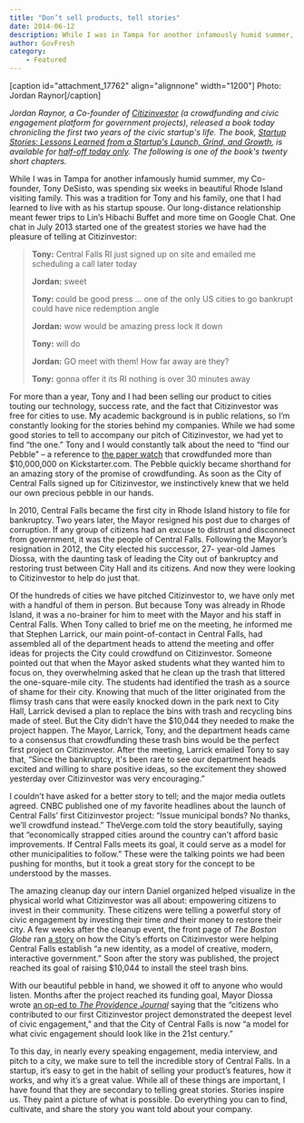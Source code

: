 ```yaml
---
title: "Don’t sell products, tell stories"
date: 2014-06-12
description: While I was in Tampa for another infamously humid summer, my Co-founder, Tony DeSisto, was spending six weeks in beautiful Rhode Island visiting family. This was a tradition for Tony and his family, one that I had learned to live with as his startup spouse.
author: GovFresh
category:
    - Featured
---
```


[caption id="attachment_17762" align="alignnone" width="1200"] Photo: Jordan Raynor[/caption]

<em>Jordan Raynor, a Co-founder of <a href="http://govfresh.com/2014/01/civic-values/" target="_blank">Citizinvestor</a> (a crowdfunding and civic engagement platform for government projects), released a book today chronicling the first two years of the civic startup's life. The book, <a href="http://www.amazon.com/Startup-Stories-Lessons-Learned-Startups/dp/149957391X" target="_blank">Startup Stories: Lessons Learned from a Startup's Launch, Grind, and Growth</a>, is available for <a href="http://www.amazon.com/Startup-Stories-Lessons-Learned-Startups/dp/149957391X" target="_blank">half-off today only</a>. The following is one of the book's twenty short chapters.</em>

While I was in Tampa for another infamously humid summer, my Co-founder, Tony DeSisto, was spending six weeks in beautiful Rhode Island visiting family. This was a tradition for Tony and his family, one that I had learned to live with as his startup spouse. Our long-distance relationship meant fewer trips to Lin’s Hibachi Buffet and more time on Google Chat. One chat in July 2013 started one of the greatest stories we have had the pleasure of telling at Citizinvestor:
<blockquote><b>Tony:</b> Central Falls RI just signed up on site and emailed me scheduling a call later today

<b>Jordan:</b> sweet

<b>Tony: </b>could be good press ... one of the only US
cities to go bankrupt
could have nice redemption angle

<b>Jordan:</b> wow
would be amazing press
lock
it
down

<b>Tony:</b> will do

<b>Jordan:</b> GO meet with them!
How far away are they?

<b>Tony:</b> gonna offer it its RI nothing is over 30 minutes away</blockquote>
For more than a year, Tony and I had been selling our product to cities touting our technology, success rate, and the fact that Citizinvestor was free for cities to use. My academic background is in public relations, so I’m constantly looking for the stories behind my companies. While we had some good stories to tell to accompany our pitch of Citizinvestor, we had yet to find “the one.” Tony and I would constantly talk about the need to “find our Pebble” – a reference to <a href="https://www.kickstarter.com/projects/597507018/pebble-e-paper-watch-for-iphone-and-android" target="_blank">the paper watch</a> that crowdfunded more than $10,000,000 on Kickstarter.com. The Pebble quickly became shorthand for an amazing story of the promise of crowdfunding. As soon as the City of Central Falls signed up for Citizinvestor, we instinctively knew that we held our own precious pebble in our hands.

In 2010, Central Falls became the first city in Rhode Island history to file for bankruptcy. Two years later, the Mayor resigned his post due to charges of corruption. If any group of citizens had an excuse to distrust and disconnect from government, it was the people of Central Falls. Following the Mayor’s resignation in 2012, the City elected his successor, 27- year-old James Diossa, with the daunting task of leading the City out of bankruptcy and restoring trust between City Hall and its citizens. And now they were looking to Citizinvestor to help do just that.

Of the hundreds of cities we have pitched Citizinvestor to, we have only met with a handful of them in person. But because Tony was already in Rhode Island, it was a no-brainer for him to meet with the Mayor and his staff in Central Falls. When Tony called to brief me on the meeting, he informed me that Stephen Larrick, our main point-of-contact in Central Falls, had assembled all of the department heads to attend the meeting and offer ideas for projects the City could crowdfund on Citizinvestor. Someone pointed out that when the Mayor asked students what they wanted him to focus on, they overwhelming asked that he clean up the trash that littered the one-square-mile city. The students had identified the trash as a source of shame for their city. Knowing that much of the litter originated from the flimsy trash cans that were easily knocked down in the park next to City Hall, Larrick devised a plan to replace the bins with trash and recycling bins made of steel. But the City didn’t have the $10,044 they needed to make the project happen. The Mayor, Larrick, Tony, and the department heads came to a consensus that crowdfunding these trash bins would be the perfect first project on Citizinvestor. After the meeting, Larrick emailed Tony to say that, “Since the bankruptcy, it's been rare to see our department heads excited and willing to share positive ideas, so the excitement they showed yesterday over Citizinvestor was very encouraging.”

I couldn’t have asked for a better story to tell; and the major media outlets agreed. CNBC published one of my favorite headlines about the launch of Central Falls’ first Citizinvestor project: “Issue municipal bonds? No thanks, we’ll crowdfund instead.” TheVerge.com told the story beautifully, saying that “economically strapped cities around the country can't afford basic improvements. If Central Falls meets its goal, it could serve as a model for other municipalities to follow.” These were the talking points we had been pushing for months, but it took a great story for the concept to be understood by the masses.

The amazing cleanup day our intern Daniel organized helped visualize in the physical world what Citizinvestor was all about: empowering citizens to invest in their community. These citizens were telling a powerful story of civic engagement by investing their time <i>and</i> their money to restore their city. A few weeks after the cleanup event, the front page of <i>The Boston Globe </i>ran <a href="http://www.bostonglobe.com/metro/2013/11/14/central-falls-looks-crowd-funding-ease-some-its-woes/uYe0fcCs1jirADbdeThklN/story.html" target="_blank">a story</a> on how the City’s efforts on Citizinvestor were helping Central Falls establish “a new identity, as a model of creative, modern, interactive government.” Soon after the story was published, the project reached its goal of raising $10,044 to install the steel trash bins.

With our beautiful pebble in hand, we showed it off to anyone who would listen. Months after the project reached its funding goal, Mayor Diossa wrote <a href="http://www.providencejournal.com/opinion/commentary/20140318-james-diossa-the-web-boosts-civitas-in-central-falls.ece" target="_blank">an op-ed to </a><i><a href="http://www.providencejournal.com/opinion/commentary/20140318-james-diossa-the-web-boosts-civitas-in-central-falls.ece" target="_blank">The Providence Journal</a> </i>saying that the “citizens who contributed to our first Citizinvestor project demonstrated the deepest level of civic engagement,” and that the City of Central Falls is now “a model for what civic engagement should look like in the 21st century.”

To this day, in nearly every speaking engagement, media interview, and pitch to a city, we make sure to tell the incredible story of Central Falls. In a startup, it’s easy to get in the habit of selling your product’s features, how it works, and why it’s a great value. While all of these things are important, I have found that they are secondary to telling great stories. Stories inspire us. They paint a picture of what is possible. Do everything you can to find, cultivate, and share the story you want told about your company.
